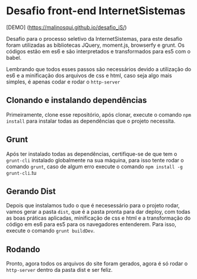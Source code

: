 # Desafio front-end InternetSistemas

[DEMO] (https://malinosqui.github.io/desafio_iS/)

Desafio para o processo seletivo da InternetSistemas, para este desafio foram utilizadas as bibliotecas JQuery, moment.js, browserfy e grunt. Os códigos estão em es6 e são interpretados e transformados para es5 com o babel.

Lembrando que todos esses passos são necessários devido a utilização do es6 e a minificação dos arquivos de css e html, caso seja algo mais simples, é apenas codar e rodar o ```http-server ```


## Clonando e instalando dependências
Primeiramente, clone esse repositório, após clonar, execute o comando ```npm install``` para instalar todas as dependências que o projeto necessita.

## Grunt
Após ter instalado todas as dependências, certifique-se de que tem o ```grunt-cli``` instalado globalmente na sua máquina, para isso tente rodar o comando ```grunt```, caso de algum erro execute o comando ```npm install -g grunt-cli```.tu

## Gerando Dist
Depois que instalamos tudo o que é necesessário para o projeto rodar, vamos gerar a pasta ```dist```, que é a pasta pronta para dar deploy, com todas as boas práticas aplicadas, minificação de css e html e a transformação do código em es6 para es5 para os navegadores entenderem. Para isso, execute o comando ```grunt buildDev```.

## Rodando
Pronto, agora todos os arquivos do site foram gerados, agora é só rodar o ```http-server``` dentro da pasta dist e ser feliz.


